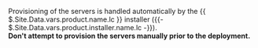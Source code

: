 <a id="provisioning-note"></a>Provisioning of the servers is handled automatically by the {{ $.Site.Data.vars.product.name.lc }} installer ({{- $.Site.Data.vars.product.installer.name.lc -}}).
<br/>
**Don't attempt to provision the servers manually prior to the deployment.**
<!-- [c-cloud-n-vm-install-servers-provisioning] -->

